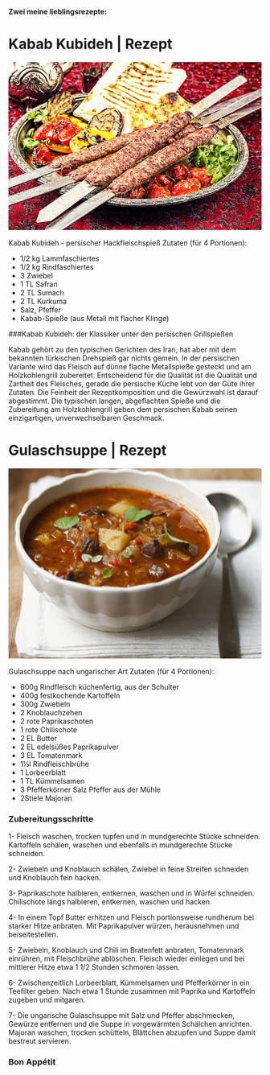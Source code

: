 **Zwei meine lieblingsrezepte:**



# Kabab Kubideh | Rezept


![Kubide](kubideh.jpg "lecker")

Kabab Kubideh - persischer Hackfleischspieß
Zutaten (für 4 Portionen):

- 1/2 kg Lammfaschiertes
- 1/2 kg Rindfaschiertes
- 3 Zwiebel
- 1 TL Safran
- 2 TL Sumach
- 2 TL Kurkuma
- Salz, Pfeffer
- Kabab-Spieße (aus Metall mit flacher Klinge)

###Kabab Kubideh: der Klassiker unter den persischen Grillspießen

Kabab gehört zu den typischen Gerichten des Iran, hat aber mit dem bekannten türkischen Drehspieß gar nichts gemein. In der persischen Variante wird das Fleisch auf dünne flache Metallspieße gesteckt und am Holzkohlengrill zubereitet. Entscheidend für die Qualität ist die Qualität und Zartheit des Fleisches, gerade die persische Küche lebt von der Güte ihrer Zutaten. Die Feinheit der Rezeptkomposition und die Gewürzwahl ist darauf abgestimmt. Die typischen langen, abgeflachten Spieße und die Zubereitung am Holzkohlengrill geben dem persischen Kabab seinen einzigartigen, unverwechselbaren Geschmack.



# Gulaschsuppe | Rezept

![gulaschsuppe](gulaschsuppe.jpg "lecker")

Gulaschsuppe nach ungarischer Art
Zutaten (für 4 Portionen):

- 600g Rindfleisch küchenfertig, aus der Schulter
- 400g festkochende Kartoffeln
- 300g Zwiebeln
- 2    Knoblauchzehen
- 2    rote Paprikaschoten
- 1    rote Chilischote
- 2 EL Butter
- 2 EL edelsüßes Paprikapulver
- 3 EL Tomatenmark
- 1⅓l  Rindfleischbrühe
- 1    Lorbeerblatt
- 1 TL Kümmelsamen
- 3    Pfefferkörner 
       Salz 
       Pfeffer aus der Mühle
- 2Stiele Majoran

### Zubereitungsschritte

1-
    Fleisch waschen, trocken tupfen und in mundgerechte Stücke schneiden. Kartoffeln schälen, waschen und ebenfalls in mundgerechte Stücke schneiden.

2-
    Zwiebeln und Knoblauch schälen, Zwiebel in feine Streifen schneiden und Knoblauch fein hacken.

3-
    Paprikaschote halbieren, entkernen, waschen und in Würfel schneiden. Chilischote längs halbieren, entkernen, waschen und hacken.

4-
    In einem Topf Butter erhitzen und Fleisch portionsweise rundherum bei starker Hitze anbraten. Mit Paprikapulver würzen, herausnehmen und beiseitestellen.

5-
    Zwiebeln, Knoblauch und Chili im Bratenfett anbraten, Tomatenmark einrühren, mit Fleischbrühe ablöschen. Fleisch wieder einlegen und bei mittlerer Hitze etwa 1 1/2 Stunden schmoren lassen.

6-
    Zwischenzeitlich Lorbeerblatt, Kümmelsamen und Pfefferkörner in ein Teefilter geben. Nach etwa 1 Stunde zusammen mit Paprika und Kartoffeln zugeben und mitgaren.

7-
    Die ungarische Gulaschsuppe mit Salz und Pfeffer abschmecken, Gewürze entfernen und die Suppe in vorgewärmten Schälchen anrichten. Majoran waschen, trocken schütteln, Blättchen abzupfen und Suppe damit bestreut servieren.

  ###  Bon Appétit